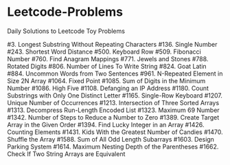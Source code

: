 # Leetcode-Problems

Daily Solutions to Leetcode Toy Problems

#3. Longest Substring Without Repeating Characters
#136. Single Number
#243. Shortest Word Distance
#500. Keyboard Row
#509. Fibonacci Number
#760. Find Anagram Mappings
#771. Jewels and Stones
#788. Rotated Digits
#806. Number of Lines To Write String
#824. Goat Latin
#884. Uncommon Words from Two Sentences
#961. N-Repeated Element in Size 2N Array
#1064. Fixed Point
#1085. Sum of Digits in the Minimum Number
#1086. High Five
#1108. Defanging an IP Address
#1180. Count Substrings with Only One Distinct Letter
#1165. Single-Row Keyboard
#1207. Unique Number of Occurrences
#1213. Intersection of Three Sorted Arrays
#1313. Decompress Run-Length Encoded List
#1323. Maximum 69 Number
#1342. Number of Steps to Reduce a Number to Zero
#1389. Create Target Array in the Given Order
#1394. Find Lucky Integer in an Array
#1426. Counting Elements
#1431. Kids With the Greatest Number of Candies
#1470. Shuffle the Array
#1588. Sum of All Odd Length Subarrays
#1603. Design Parking System
#1614. Maximum Nesting Depth of the Parentheses
#1662. Check If Two String Arrays are Equivalent